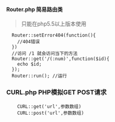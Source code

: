 #### Router.php 简易路由类
> 只能在php5.5以上版本使用
```
  Router::setError404(function(){
    //404错误
  })
  //访问 /1 就会访问当下的方法
  Router::get('/(:num)',function($id){
    echo $id;
  });
  Router::run(); //运行
```

### CURL.php PHP模拟GET POST请求
```
	CURL::get('url',参数数组)
	CURL::post('url',参数数组)  
```
